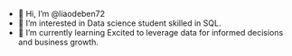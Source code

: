 - 👋 Hi, I’m @liaodeben72
- 👀 I’m interested in Data science student skilled in SQL. 
- 🌱 I’m currently learning Excited to leverage data for informed decisions and business growth.
